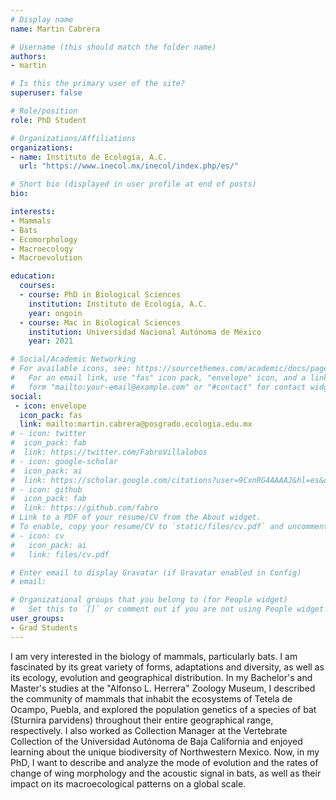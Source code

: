 ```yaml
---
# Display name
name: Martin Cabrera

# Username (this should match the folder name)
authors:
- martin

# Is this the primary user of the site?
superuser: false

# Role/position
role: PhD Student

# Organizations/Affiliations
organizations:
- name: Instituto de Ecología, A.C. 
  url: "https://www.inecol.mx/inecol/index.php/es/"

# Short bio (displayed in user profile at end of posts)
bio: 

interests:
- Mammals
- Bats
- Ecomorphology
- Macroecology
- Macroevolution

education:
  courses:
  - course: PhD in Biological Sciences
    institution: Instituto de Ecología, A.C.
    year: ongoin
  - course: Mac in Biological Sciences
    institution: Universidad Nacional Autónoma de México
    year: 2021

# Social/Academic Networking
# For available icons, see: https://sourcethemes.com/academic/docs/page-builder/#icons
#   For an email link, use "fas" icon pack, "envelope" icon, and a link in the
#   form "mailto:your-email@example.com" or "#contact" for contact widget.
social:
 - icon: envelope
  icon_pack: fas
  link: mailto:martin.cabrera@posgrado.ecologia.edu.mx
# - icon: twitter
#  icon_pack: fab
#  link: https://twitter.com/FabroVillalobos
# - icon: google-scholar
#  icon_pack: ai
#  link: https://scholar.google.com/citations?user=9CxnRG4AAAAJ&hl=es&oi=ao
# - icon: github
#  icon_pack: fab
#  link: https://github.com/fabro
# Link to a PDF of your resume/CV from the About widget.
# To enable, copy your resume/CV to `static/files/cv.pdf` and uncomment the lines below.
# - icon: cv
#   icon_pack: ai
#   link: files/cv.pdf

# Enter email to display Gravatar (if Gravatar enabled in Config)
# email: 

# Organizational groups that you belong to (for People widget)
#   Set this to `[]` or comment out if you are not using People widget.
user_groups:
- Grad Students
---
```


I am very interested in the biology of mammals, particularly bats. I am fascinated by its great variety of forms, adaptations and diversity, as well as its ecology, evolution and geographical distribution. In my Bachelor's and Master's studies at the "Alfonso L. Herrera" Zoology Museum, I described the community of mammals that inhabit the ecosystems of Tetela de Ocampo, Puebla, and explored the population genetics of a species of bat (Sturnira parvidens) throughout their entire geographical range, respectively. I also worked as Collection Manager at the Vertebrate Collection of the Universidad Autónoma de Baja California and enjoyed learning about the unique biodiversity of Northwestern Mexico. Now, in my PhD, I want to describe and analyze the mode of evolution and the rates of change of wing morphology and the acoustic signal in bats, as well as their impact on its macroecological patterns on a global scale.
